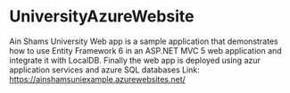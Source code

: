 # UniversityAzureWebsite
Ain Shams University Web app is a sample application that demonstrates how to use Entity Framework 6 in an ASP.NET MVC 5 web application and integrate it with LocalDB. Finally the web app is deployed using azur application services and azure SQL databases    Link: https://ainshamsuniexample.azurewebsites.net/ 
